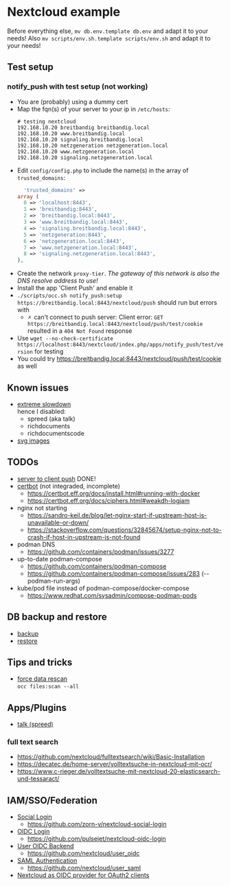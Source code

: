# Nextcloud example

Before everything else, `mv db.env.template db.env` and adapt it to your needs!
Also `mv scripts/env.sh.template scripts/env.sh` and adapt it to your needs!

## Test setup

### notify_push with test setup (not working)

* You are (probably) using a dummy cert
* Map the fqn(s) of your server to your ip in `/etc/hosts`:
  ```
  # testing nextcloud 
  192.168.10.20 breitbandig breitbandig.local
  192.168.10.20 www.breitbandig.local
  192.168.10.20 signaling.breitbandig.local
  192.168.10.20 netzgeneration netzgeneration.local
  192.168.10.20 www.netzgeneration.local
  192.168.10.20 signaling.netzgeneration.local
  ```
* Edit `config/config.php` to include the name(s) in the array of `trusted_domains`:
  ```php
    'trusted_domains' => 
  array (
    0 => 'localhost:8443',
    1 => 'breitbandig:8443',
    2 => 'breitbandig.local:8443',
    3 => 'www.breitbandig.local:8443',
    4 => 'signaling.breitbandig.local:8443',
    5 => 'netzgeneration:8443',
    6 => 'netzgeneration.local:8443',
    7 => 'www.netzgeneration.local:8443',
    8 => 'signaling.netzgeneration.local:8443',
  ),
  ```
* Create the network `proxy-tier`. _The gateway of this network is also the DNS resolve address to use!_
* Install the app 'Client Push' and enable it
* `./scripts/occ.sh notify_push:setup https://breitbandig.local:8443/nextcloud/push` should run but errors with
  + 🗴 can't connect to push server: Client error: `GET https://breitbandig.local:8443/nextcloud/push/test/cookie`
    resulted in a `404 Not Found` response
* Use `wget --no-check-certificate https://localhost:8443/nextcloud/index.php/apps/notify_push/test/version` for testing
* You could try https://breitbandig.local:8443/nextcloud/push/test/cookie as well

## Known issues

* [extreme slowdown](https://github.com/nextcloud/richdocuments/issues/1282) <br/>
  hence I disabled:
  + spreed (aka talk)
  + richdocuments
  + richdocumentscode
* [svg images](https://github.com/nextcloud/docker/issues/14)

## TODOs

* [server to client push](https://github.com/nextcloud/notify_push) DONE!
* [certbot](https://certbot.eff.org/docs/using.html) (not integraded, incomplete)
  + https://certbot.eff.org/docs/install.html#running-with-docker
  + https://certbot.eff.org/docs/ciphers.html#weakdh-logjam
* nginx not starting
  + https://sandro-keil.de/blog/let-nginx-start-if-upstream-host-is-unavailable-or-down/
  + https://stackoverflow.com/questions/32845674/setup-nginx-not-to-crash-if-host-in-upstream-is-not-found
* podman DNS
  + https://github.com/containers/podman/issues/3277
* up-to-date podman-compose
  + https://github.com/containers/podman-compose
  + https://github.com/containers/podman-compose/issues/283 (--podman-run-args)
* kube/pod file instead of podman-compose/docker-compose
  + https://www.redhat.com/sysadmin/compose-podman-pods

## DB backup and restore

* [backup](https://docs.nextcloud.com/server/latest/admin_manual/maintenance/backup.html)
* [restore](https://docs.nextcloud.com/server/latest/admin_manual/maintenance/restore.html)

## Tips and tricks

* [force data rescan](https://help.nextcloud.com/t/solved-resync-after-hdd-replace-on-server/2882/4) <br/>
  `occ files:scan --all`

## Apps/Plugins

* [talk (spreed)](https://github.com/nextcloud/spreed)

### full text search

* https://github.com/nextcloud/fulltextsearch/wiki/Basic-Installation
* https://decatec.de/home-server/volltextsuche-in-nextcloud-mit-ocr/
* https://www.c-rieger.de/volltextsuche-mit-nextcloud-20-elasticsearch-und-tessaract/

## IAM/SSO/Federation

* [Social Login](https://apps.nextcloud.com/apps/sociallogin)
  + https://github.com/zorn-v/nextcloud-social-login
* [OIDC Login](https://apps.nextcloud.com/apps/oidc_login)
  + https://github.com/pulsejet/nextcloud-oidc-login
* [User OIDC Backend](https://apps.nextcloud.com/apps/user_oidc)
  + https://github.com/nextcloud/user_oidc
* [SAML Authentication](https://apps.nextcloud.com/apps/user_saml)
  + https://github.com/nextcloud/user_saml
* [Nextcloud as OIDC provider for OAuth2 clients](https://docs.nextcloud.com/server/latest/admin_manual/configuration_server/oauth2.html)
